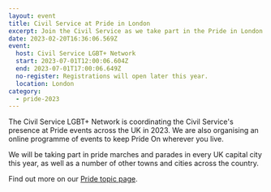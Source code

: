 ```yaml
---
layout: event
title: Civil Service at Pride in London
excerpt: Join the Civil Service as we take part in the Pride in London parade.
date: 2023-02-20T16:36:06.569Z
event:
  host: Civil Service LGBT+ Network
  start: 2023-07-01T12:00:06.604Z
  end: 2023-07-01T17:00:06.649Z
  no-register: Registrations will open later this year.
  location: London
category:
  - pride-2023
---
```

The Civil Service LGBT+ Network is coordinating the Civil Service's presence at Pride events across the UK in 2023. We are also organising an online programme of events to keep Pride On wherever you live.

We will be taking part in pride marches and parades in every UK capital city this year, as well as a number of other towns and cities across the country.

Find out more on our [Pride topic page](/pride-2023).
